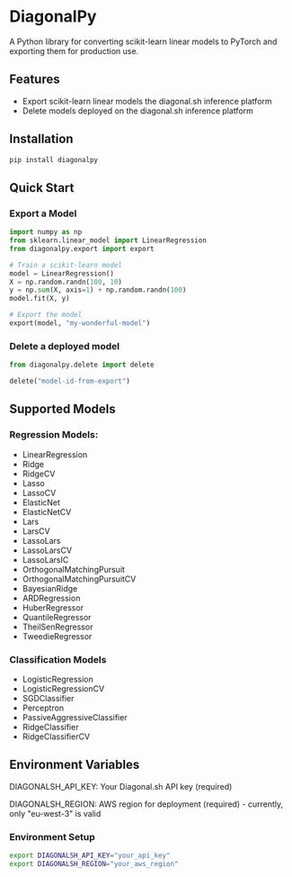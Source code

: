# DiagonalPy

A Python library for converting scikit-learn linear models to PyTorch and exporting them for production use.

## Features

- Export scikit-learn linear models the diagonal.sh inference platform
- Delete models deployed on the diagonal.sh inference platform

## Installation

```bash
pip install diagonalpy
```

## Quick Start

### Export a Model

```python
import numpy as np
from sklearn.linear_model import LinearRegression
from diagonalpy.export import export

# Train a scikit-learn model
model = LinearRegression()
X = np.random.randn(100, 10)
y = np.sum(X, axis=1) + np.random.randn(100)
model.fit(X, y)

# Export the model
export(model, "my-wonderful-model")
```

### Delete a deployed model
```python
from diagonalpy.delete import delete

delete("model-id-from-export")
```

## Supported Models
### Regression Models:

 - LinearRegression
 - Ridge
 - RidgeCV
 - Lasso
 - LassoCV
 - ElasticNet
 - ElasticNetCV
 - Lars
 - LarsCV
 - LassoLars
 - LassoLarsCV
 - LassoLarsIC
 - OrthogonalMatchingPursuit
 - OrthogonalMatchingPursuitCV
 - BayesianRidge
 - ARDRegression
 - HuberRegressor
 - QuantileRegressor
 - TheilSenRegressor
 - TweedieRegressor

### Classification Models

 - LogisticRegression
 - LogisticRegressionCV
 - SGDClassifier
 - Perceptron
 - PassiveAggressiveClassifier
 - RidgeClassifier
 - RidgeClassifierCV

## Environment Variables

DIAGONALSH_API_KEY: Your Diagonal.sh API key (required)

DIAGONALSH_REGION: AWS region for deployment (required) - currently, only "eu-west-3" is valid


### Environment Setup
```bash
export DIAGONALSH_API_KEY="your_api_key"
export DIAGONALSH_REGION="your_aws_region"
```
